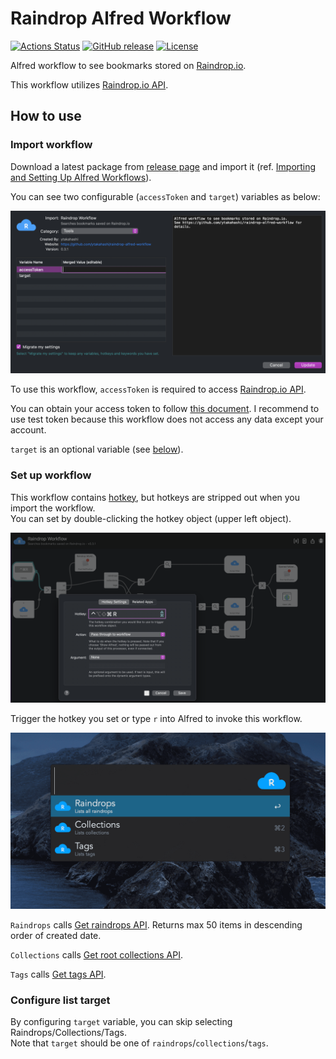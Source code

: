 # Raindrop Alfred Workflow

[![Actions Status](https://github.com/ytakahashi/raindrop-alfred-workflow/workflows/Go%20CI/badge.svg)](https://github.com/ytakahashi/raindrop-alfred-workflow/actions)
[![GitHub release](https://img.shields.io/github/release/ytakahashi/raindrop-alfred-workflow.svg)](https://github.com/ytakahashi/raindrop-alfred-workflow/releases/)
[![License](https://img.shields.io/badge/License-Apache%202.0-blue.svg)](https://opensource.org/licenses/Apache-2.0)

Alfred workflow to see bookmarks stored on [Raindrop.io](https://raindrop.io/).

This workflow utilizes [Raindrop.io API](https://developer.raindrop.io).

## How to use

### Import workflow

Download a latest package from [release page](https://github.com/ytakahashi/raindrop-alfred-workflow/releases) and import it (ref. [Importing and Setting Up Alfred Workflows](https://www.alfredapp.com/blog/tips-and-tricks/tutorial-importing-and-setting-up-alfred-workflows/)).

You can see two configurable (`accessToken` and `target`) variables as below:

![import image](./image/import.png)

To use this workflow, `accessToken` is required to access [Raindrop.io API](https://developer.raindrop.io).

You can obtain your access token to follow [this document](https://developer.raindrop.io/v1/authentication/token). I recommend to use test token because this workflow does not access any data except your account.

`target` is an optional variable (see [below]((#configure-list-target))).

### Set up workflow

This workflow contains [hotkey](https://www.alfredapp.com/help/workflows/triggers/hotkey), but hotkeys are stripped out when you import the workflow.  
You can set by double-clicking the hotkey object (upper left object).  

![hotkey](./image/hotkey.png)

Trigger the hotkey you set or type `r` into Alfred to invoke this workflow.

![workflow image](./image/workflow_image_1.png)

`Raindrops` calls [Get raindrops API](https://developer.raindrop.io/v1/raindrops/multiple#get-raindrops). Returns max 50 items in descending order of created date.

`Collections` calls [Get root collections API](https://developer.raindrop.io/v1/collections/methods#get-root-collections).

`Tags` calls [Get tags API](https://developer.raindrop.io/v1/tags#get-tags).

### Configure list target

By configuring `target` variable, you can skip selecting Raindrops/Collections/Tags.  
Note that `target` should be one of `raindrops`/`collections`/`tags`.
